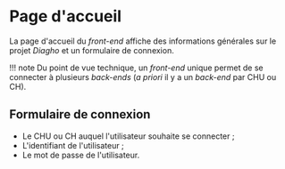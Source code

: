 # Page d'accueil

La page d'accueil du _front-end_ affiche des informations générales sur le projet _Diagho_ et un formulaire de connexion.

!!! note
    Du point de vue technique, un _front-end_ unique permet de se connecter à plusieurs _back-ends_ (_a priori_ il y a un _back-end_ par CHU ou CH).

## Formulaire de connexion
- Le CHU ou CH auquel l'utilisateur souhaite se connecter ;
- L'identifiant de l'utilisateur ;
- Le mot de passe de l'utilisateur.
